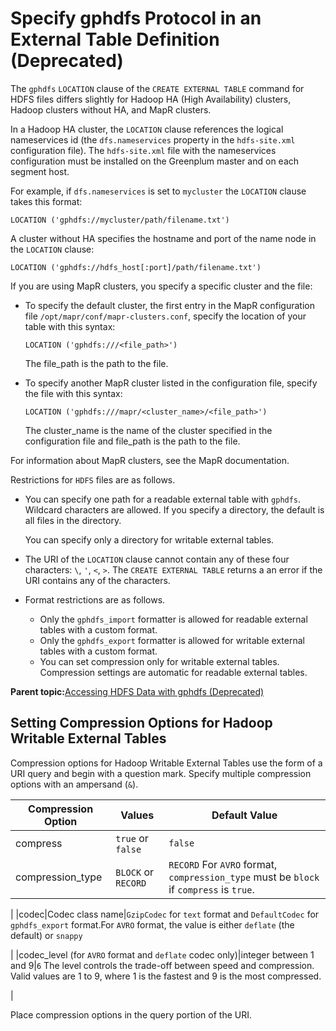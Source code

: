 # Specify gphdfs Protocol in an External Table Definition \(Deprecated\) 

The `gphdfs` `LOCATION` clause of the `CREATE EXTERNAL TABLE` command for HDFS files differs slightly for Hadoop HA \(High Availability\) clusters, Hadoop clusters without HA, and MapR clusters.

In a Hadoop HA cluster, the `LOCATION` clause references the logical nameservices id \(the `dfs.nameservices` property in the `hdfs-site.xml` configuration file\). The `hdfs-site.xml` file with the nameservices configuration must be installed on the Greenplum master and on each segment host.

For example, if `dfs.nameservices` is set to `mycluster` the `LOCATION` clause takes this format:

```
LOCATION ('gphdfs://mycluster/path/filename.txt')
```

A cluster without HA specifies the hostname and port of the name node in the `LOCATION` clause:

```
LOCATION ('gphdfs://hdfs_host[:port]/path/filename.txt')
```

If you are using MapR clusters, you specify a specific cluster and the file:

-   To specify the default cluster, the first entry in the MapR configuration file `/opt/mapr/conf/mapr-clusters.conf`, specify the location of your table with this syntax:

    ```
    LOCATION ('gphdfs:///<file_path>')
    ```

    The file\_path is the path to the file.

-   To specify another MapR cluster listed in the configuration file, specify the file with this syntax:

    ```
    LOCATION ('gphdfs:///mapr/<cluster_name>/<file_path>')
    ```

    The cluster\_name is the name of the cluster specified in the configuration file and file\_path is the path to the file.


For information about MapR clusters, see the MapR documentation.

Restrictions for `HDFS` files are as follows.

-   You can specify one path for a readable external table with `gphdfs`. Wildcard characters are allowed. If you specify a directory, the default is all files in the directory.

    You can specify only a directory for writable external tables.

-   The URI of the `LOCATION` clause cannot contain any of these four characters: `\`, `'`, `<`, `>`. The `CREATE EXTERNAL TABLE` returns a an error if the URI contains any of the characters.
-   Format restrictions are as follows.
    -   Only the `gphdfs_import` formatter is allowed for readable external tables with a custom format.
    -   Only the `gphdfs_export` formatter is allowed for writable external tables with a custom format.
    -   You can set compression only for writable external tables. Compression settings are automatic for readable external tables.

**Parent topic:**[Accessing HDFS Data with gphdfs \(Deprecated\)](../external/g-using-hadoop-distributed-file-system--hdfs--tables.html)

## Setting Compression Options for Hadoop Writable External Tables 

Compression options for Hadoop Writable External Tables use the form of a URI query and begin with a question mark. Specify multiple compression options with an ampersand \(`&`\).

|Compression Option|Values|Default Value|
|------------------|------|-------------|
|compress|`true` or `false`|`false`|
|compression\_type|`BLOCK` or `RECORD`|`RECORD` For `AVRO` format, `compression_type` must be `block` if `compress` is `true`.

|
|codec|Codec class name|`GzipCodec` for `text` format and `DefaultCodec` for `gphdfs_export` format.For `AVRO` format, the value is either `deflate` \(the default\) or `snappy`

|
|codec\_level \(for `AVRO` format and `deflate` codec only\)|integer between 1 and 9|`6` The level controls the trade-off between speed and compression. Valid values are 1 to 9, where 1 is the fastest and 9 is the most compressed.

|

Place compression options in the query portion of the URI.

